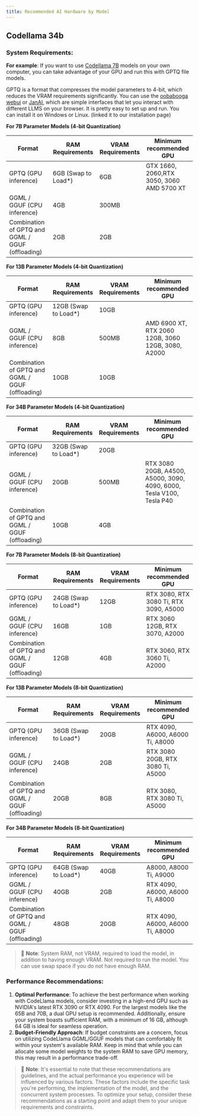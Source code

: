 ```yaml
---
title: Recommended AI Hardware by Model
---
```


## Codellama 34b

### System Requirements:

**For example**: If you want to use [Codellama 7B](https://huggingface.co/TheBloke/CodeLlama-7B-Instruct-GPTQ/tree/main) models on your own computer, you can take advantage of your GPU and run this with GPTQ file models.

GPTQ is a format that compresses the model parameters to 4-bit, which reduces the VRAM requirements significantly. You can use the [oobabooga webui](https://github.com/oobabooga/text-generation-webui) or [JanAI](https://jan.ai/), which are simple interfaces that let you interact with different LLMS on your browser. It is pretty easy to set up and run. You can install it on Windows or Linux. (linked it to our installation page)

**For 7B Parameter Models (4-bit Quantization)**

| Format                                           | RAM Requirements     | VRAM Requirements | Minimum recommended GPU                   |
| ------------------------------------------------ | -------------------- | ----------------- | ----------------------------------------- |
| GPTQ (GPU inference)                             | 6GB (Swap to Load\*) | 6GB               | GTX 1660, 2060,RTX 3050, 3060 AMD 5700 XT |
| GGML / GGUF (CPU inference)                      | 4GB                  | 300MB             |                                           |
| Combination of GPTQ and GGML / GGUF (offloading) | 2GB                  | 2GB               |                                           |

**For 13B Parameter Models (4-bit Quantization)**

| Format                                           | RAM Requirements      | VRAM Requirements | Minimum recommended GPU                            |
| ------------------------------------------------ | --------------------- | ----------------- | -------------------------------------------------- |
| GPTQ (GPU inference)                             | 12GB (Swap to Load\*) | 10GB              |                                                    |
| GGML / GGUF (CPU inference)                      | 8GB                   | 500MB             | AMD 6900 XT, RTX 2060 12GB, 3060 12GB, 3080, A2000 |
| Combination of GPTQ and GGML / GGUF (offloading) | 10GB                  | 10GB              |                                                    |

**For 34B Parameter Models (4-bit Quantization)**

| Format                                           | RAM Requirements      | VRAM Requirements | Minimum recommended GPU                                              |
| ------------------------------------------------ | --------------------- | ----------------- | -------------------------------------------------------------------- |
| GPTQ (GPU inference)                             | 32GB (Swap to Load\*) | 20GB              |                                                                      |
| GGML / GGUF (CPU inference)                      | 20GB                  | 500MB             | RTX 3080 20GB, A4500, A5000, 3090, 4090, 6000, Tesla V100, Tesla P40 |
| Combination of GPTQ and GGML / GGUF (offloading) | 10GB                  | 4GB               |                                                                      |

**For 7B Parameter Models (8-bit Quantization)**

| Format                                           | RAM Requirements      | VRAM Requirements | Minimum recommended GPU                |
| ------------------------------------------------ | --------------------- | ----------------- | -------------------------------------- |
| GPTQ (GPU inference)                             | 24GB (Swap to Load\*) | 12GB              | RTX 3080, RTX 3080 Ti, RTX 3090, A5000 |
| GGML / GGUF (CPU inference)                      | 16GB                  | 1GB               | RTX 3060 12GB, RTX 3070, A2000         |
| Combination of GPTQ and GGML / GGUF (offloading) | 12GB                  | 4GB               | RTX 3060, RTX 3060 Ti, A2000           |

**For 13B Parameter Models (8-bit Quantization)**

| Format                                           | RAM Requirements      | VRAM Requirements | Minimum recommended GPU           |
| ------------------------------------------------ | --------------------- | ----------------- | --------------------------------- |
| GPTQ (GPU inference)                             | 36GB (Swap to Load\*) | 20GB              | RTX 4090, A6000, A6000 Ti, A8000  |
| GGML / GGUF (CPU inference)                      | 24GB                  | 2GB               | RTX 3080 20GB, RTX 3080 Ti, A5000 |
| Combination of GPTQ and GGML / GGUF (offloading) | 20GB                  | 8GB               | RTX 3080, RTX 3080 Ti, A5000      |

**For 34B Parameter Models (8-bit Quantization)**

| Format                                           | RAM Requirements      | VRAM Requirements | Minimum recommended GPU          |
| ------------------------------------------------ | --------------------- | ----------------- | -------------------------------- |
| GPTQ (GPU inference)                             | 64GB (Swap to Load\*) | 40GB              | A8000, A8000 Ti, A9000           |
| GGML / GGUF (CPU inference)                      | 40GB                  | 2GB               | RTX 4090, A6000, A6000 Ti, A8000 |
| Combination of GPTQ and GGML / GGUF (offloading) | 48GB                  | 20GB              | RTX 4090, A6000, A6000 Ti, A8000 |

> :memo: **Note**: System RAM, not VRAM, required to load the model, in addition to having enough VRAM. Not required to run the model. You can use swap space if you do not have enough RAM.

### Performance Recommendations:

1. **Optimal Performance**: To achieve the best performance when working with CodeLlama models, consider investing in a high-end GPU such as NVIDIA's latest RTX 3090 or RTX 4090. For the largest models like the 65B and 70B, a dual GPU setup is recommended. Additionally, ensure your system boasts sufficient RAM, with a minimum of 16 GB, although 64 GB is ideal for seamless operation.
2. **Budget-Friendly Approach**: If budget constraints are a concern, focus on utilizing CodeLlama GGML/GGUF models that can comfortably fit within your system's available RAM. Keep in mind that while you can allocate some model weights to the system RAM to save GPU memory, this may result in a performance trade-off.

> :memo: **Note**: It's essential to note that these recommendations are guidelines, and the actual performance you experience will be influenced by various factors. These factors include the specific task you're performing, the implementation of the model, and the concurrent system processes. To optimize your setup, consider these recommendations as a starting point and adapt them to your unique requirements and constraints.
